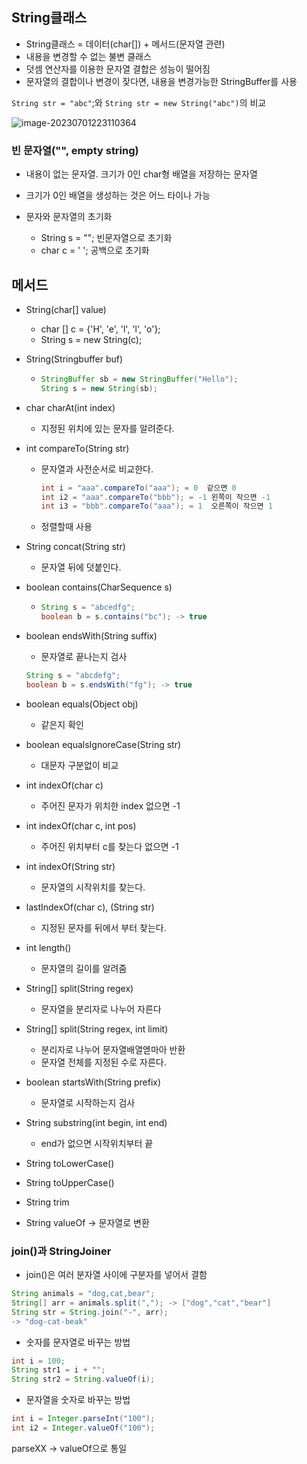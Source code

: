 ## String클래스

- String클래스 = 데이터(char[]) + 메서드(문자열 관련)
- 내용을 변경할 수 없는 불변 클래스
- 덧셈 연산자를 이용한 문자열 결합은 성능이 떨어짐
- 문자열의 결합이나 변경이 잦다면, 내용을 변경가능한 StringBuffer를 사용



`String str = "abc"`;와 `String str = new String("abc")`의 비교

![image-20230701223110364](C:\Users\chaom\AppData\Roaming\Typora\typora-user-images\image-20230701223110364.png)



### 빈 문자열("", empty string)

- 내용이 없는 문자열. 크기가 0인 char형 배열을 저장하는 문자열
- 크기가 0인 배열을 생성하는 것은 어느 타이나 가능

- 문자와 문자열의 초기화
  - String s = ""; 빈문자열으로 초기화
  - char c = ' '; 공백으로 초기화



## 메서드

- String(char[] value)
  - char [] c = {'H', 'e', 'l', 'l', 'o'};
  - String s = new String(c);

- String(Stringbuffer buf)

  - ```java
    StringBuffer sb = new StringBuffer("Hello");
    String s = new String(sb);
    ```

- char charAt(int index)

  - 지정된 위치에 있는 문자를 알려준다.

- int compareTo(String str)

  - 문자열과 사전순서로 비교한다.

    ```java
    int i = "aaa".compareTo("aaa"); = 0  같으면 0
    int i2 = "aaa".compareTo("bbb"); = -1 왼쪽이 작으면 -1
    int i3 = "bbb".compareTo("aaa"); = 1  오른쪽이 작으면 1
    ```

  - 정렬할때 사용

- String concat(String str)

  - 문자열 뒤에 덧붙인다.

- boolean contains(CharSequence s)

  - ```java
    String s = "abcedfg";
    boolean b = s.contains("bc"); -> true
    ```

- boolean endsWith(String suffix)

  - 문자열로 끝나는지 검사

  ```java
  String s = "abcdefg";
  boolean b = s.endsWith("fg"); -> true
  ```

- boolean equals(Object obj)
  - 같은지 확인

- boolean equalsIgnoreCase(String str)
  - 대문자 구분없이 비교
- int indexOf(char c)
  - 주어진 문자가 위치한 index 없으면 -1

- int indexOf(char c, int pos)
  - 주어진 위치부터 c를 찾는다 없으면 -1
- int indexOf(String str)
  - 문자열의 시작위치를 찾는다.
- lastIndexOf(char c), (String str)
  - 지정된 문자를 뒤에서 부터 찾는다.
- int length()
  - 문자열의 길이를 알려줌
- String[] split(String regex)
  - 문자열을 분리자로 나누어 자른다
- String[] split(String regex, int limit)
  - 분리자로 나누어 문자열배열엗마아 반환
  - 문자열 전체를 지정된 수로 자른다.
- boolean startsWith(String prefix)
  - 문자열로 시작하는지 검사
- String substring(int begin, int end)
  - end가 없으면 시작위치부터 끝
- String toLowerCase()
- String toUpperCase()
- String trim
- String valueOf -> 문자열로 변환



### join()과 StringJoiner

- join()은 여러 분자열 사이에 구분자를 넣어서 결함

```java
String animals = "dog,cat,bear";
String[] arr = animals.split(","); -> ["dog","cat","bear"]
String str = String.join("-", arr);
-> "dog-cat-beak"
```



- 숫자를 문자열로 바꾸는 방법

```java
int i = 100;
String str1 = i + "";
String str2 = String.valueOf(i);
```



- 문자열을 숫자로 바꾸는 방법

```java
int i = Integer.parseInt("100");
int i2 = Integer.valueOf("100");
```

parseXX -> valueOf으로 통일